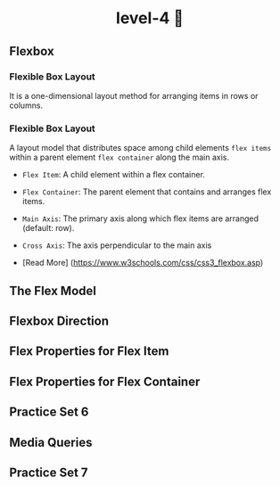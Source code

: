 <h1 align="center"> level-4 🚀</h1>

## Flexbox
### Flexible Box Layout
It is a one-dimensional layout method for arranging items in rows or columns.

### Flexible Box Layout
 A layout model that distributes space among child elements ```flex items``` within a parent element ```flex container``` along the main axis.

- ```Flex Item```: A child element within a flex container.
- ```Flex Container```: The parent element that contains and arranges flex items.
- ```Main Axis```: The primary axis along which flex items are arranged (default: row).
- ```Cross Axis```: The axis perpendicular to the main axis

- [Read More] (https://www.w3schools.com/css/css3_flexbox.asp)
## The Flex Model
## Flexbox Direction
## Flex Properties for Flex Item
## Flex Properties for Flex Container
## Practice Set 6
## Media Queries
## Practice Set 7